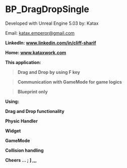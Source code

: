 # BP_DragDropSingle
 
Developed with Unreal Engine 5.03
by: Katax 

Email: katax.emperor@gmail.com <b>
 
LinkedIn: www.linkedin.com/in/cliff-sharif <b>
 
Home: www.kataxwork.com <b><b><b>

This application: <b>

> Drag and Drop by using F key<b>
 
> Communication with GameMode for game logics<b>
 
> Blueprint only<b><b><b>


Using:<b>
 
Drag and Drop functionality<b>
 
Physic Handler<b>
 
Widget<b>
 
GameMode <b>
 
Collision handling </b><b><b>
 
 

Cheers … ; ] ,,,
